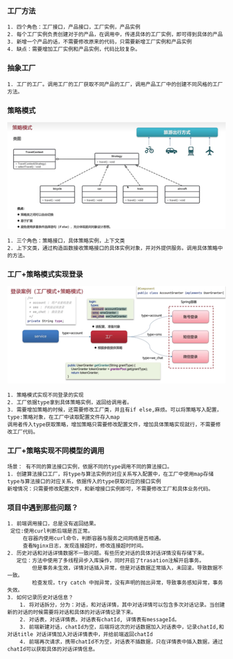 ### 工厂方法
```angular2html
1. 四个角色：工厂接口，产品接口，工厂实例，产品实例
2. 每个工厂实例负责创建对于的产品，在调用中，传递具体的工厂实例，即可得到具体的产品
3. 新增一个产品的话，不需要修改原来的代码，只需要新增工厂实例和产品实例
4. 缺点：需要增加工厂实例和产品实例，代码比较复杂。
```
### 抽象工厂
```angular2html
1. 工厂的工厂。调用工厂的工厂获取不同产品的工厂，调用产品工厂中的创建不同风格的工厂方法。
```

### 策略模式
<img src="images/clms.png">

```angular2html
1. 三个角色：策略接口，具体策略实例，上下文类
2. 上下文类，通过构造函数接收策略接口的具体实例对象，并对外提供服务。调用具体策略中的方法。
```
### 工厂+策略模式实现登录
<img src="images/gc.png">

```angular2html
1. 策略模式实现不同登录的实现
2. 工厂依据type拿到具体策略实例，返回给调用者。
3. 需要增加策略的时候，还需要修改工厂类，并且有if else,麻烦。可以将策略写入配置，type:策略对象，在工厂中读取配置文件存入map
调用者传入type获取策略，增加策略只需要修改配置文件，增加具体策略实现就行，不需要修改工厂代码。
```

### 工厂+策略实现不同模型的调用
```angular2html
场景： 有不同的算法接口实例，依据不同的type调用不同的算法接口。
1. 创建算法接口工厂，将type与算法实例的对应关系写入配置中，在工厂中使用map存储type与算法接口的对应关系，依据传入的type获取对应的接口实例
新增情况：只需要修改配置文件，和新增接口实例即可，不需要修改工厂和具体业务代码。
```

### 项目中遇到那些问题？
```angular2html
1. 前端调用接口，总是没有返回结果。
 定位:使用curl判断后端是否正常。 
     在容器内使用curl命令，判断容器与服务之间网络是否相通。
     查看Nginx日志，发现连接超时，修改连接超时时间。
2. 历史对话和对话详情数据不一致问题。有些历史对话的具体对话详情没有存储下来。
   定位：方法中使用了多线程异步入库操作，同时开启了trasation注解开启事务。
        但是事务未生效，详情对话插入异常，但是对话数据正常插入，未回滚。导致数据不一致。
        检查发现，try catch 中抛异常，没有声明的抛出异常，导致事务感知异常，事务失效。
3. 如何记录历史对话信息？
    1. 将对话拆分，分为：对话，和对话详情，其中对话详情可以包含多次对话记录。当创建新的对话的时候需要将对话和具体的对话详情记录下来。
    2. 对话表，对话详情表。对话表有chatId, 详情表有messageId。
    3. 前端新建对话，chatId为空，后端将这次的对话数据加入对话表中，记录chatId,和对话title 对话详情加入对话详情表中，并给前端返回chatId
    4. 前端再次请求，携带chatId不为空，对话表不插数据，只在详情表中插入数据，通过chatId可以获取具体的对话详情信息。
```




